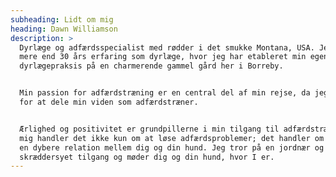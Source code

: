 ```yaml
---
subheading: Lidt om mig
heading: Dawn Williamson
description: >
  Dyrlæge og adfærdsspecialist med rødder i det smukke Montana, USA. Jeg har
  mere end 30 års erfaring som dyrlæge, hvor jeg har etableret min egen
  dyrlægepraksis på en charmerende gammel gård her i Borreby.


  Min passion for adfærdstræning er en central del af min rejse, da jeg brænder
  for at dele min viden som adfærdstræner.


  Ærlighed og positivitet er grundpillerne i min tilgang til adfærdstræning. For
  mig handler det ikke kun om at løse adfærdsproblemer; det handler om at skabe
  en dybere relation mellem dig og din hund. Jeg tror på en jordnær og
  skræddersyet tilgang og møder dig og din hund, hvor I er.
---
```


